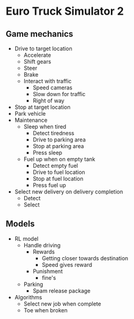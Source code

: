# Euro Truck Simulator 2

## Game mechanics

 - Drive to target location
	 - Accelerate
	 - Shift gears
	 - Steer
	 - Brake
	 - Interact with traffic
		 - Speed cameras
		 - Slow down for traffic
		 - Right of way
 - Stop at target location
 - Park vehicle
 - Maintenance
	 - Sleep when tired
		 - Detect tiredness
		 - Drive to parking area
		 - Stop at parking area
		 - Press sleep
	 - Fuel up when on empty tank
		 - Detect empty fuel
		 - Drive to fuel location
		 - Stop at fuel location
		 - Press fuel up
 - Select new delivery on delivery completion
	 - Detect
	 - Select

## Models
- RL model
	- Handle driving
		- Rewards	
			- Getting closer towards destination
			- Speed gives reward
        - Punishment 
            - fine's
    - Parking
        - Spam release package
- Algorithms
    - Select new job when complete
	- Toe when broken